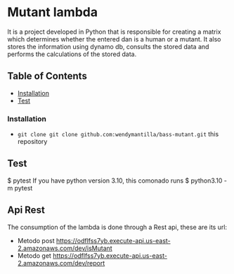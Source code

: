 # Mutant lambda

It is a project developed in Python that is responsible for creating a matrix which determines whether the entered dan is a human or a mutant. It also stores the information using dynamo db, consults the stored data and performs the calculations of the stored data.


## Table of Contents

- [Installation](#installation)
- [Test](#test)

### Installation

* `git clone git clone github.com:wendymantilla/bass-mutant.git` this repository


## Test

$ pytest
If you have python version 3.10, this comonado runs
$ python3.10 -m pytest

## Api Rest

The consumption of the lambda is done through a Rest api, these are its url:
- Metodo post https://odflfss7yb.execute-api.us-east-2.amazonaws.com/dev/isMutant 
- Metodo get  https://odflfss7yb.execute-api.us-east-2.amazonaws.com/dev/report




